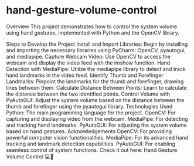 # hand-gesture-volume-control

Overview
This project demonstrates how to control the system volume using hand gestures, implemented with Python and the OpenCV library.

Steps to Develop the Project
Install and Import Libraries: Begin by installing and importing the necessary libraries using PyCharm: OpenCV, pyautogui, and mediapipe.
Capture Webcam Video: Use OpenCV to access the webcam and display the video feed with the imshow function.
Hand Detection with MediaPipe: Utilize the mediapipe library to detect and track hand landmarks in the video feed.
Identify Thumb and Forefinger Landmarks: Pinpoint the landmarks for the thumb and forefinger, drawing lines between them.
Calculate Distance Between Points: Learn to calculate the distance between the two identified points.
Control Volume with PyAutoGUI: Adjust the system volume based on the distance between the thumb and forefinger using the pyautogui library.
Technologies Used
Python: The main programming language for the project.
OpenCV: For capturing and displaying video from the webcam.
MediaPipe: For detecting and tracking hand landmarks.
PyAutoGUI: For adjusting the system volume based on hand gestures.
Acknowledgements
OpenCV: For providing powerful computer vision functionalities.
MediaPipe: For its advanced hand tracking and landmark detection capabilities.
PyAutoGUI: For enabling seamless control of system functions.
Check it out here: Hand Gesture Volume Control 💻🎉
